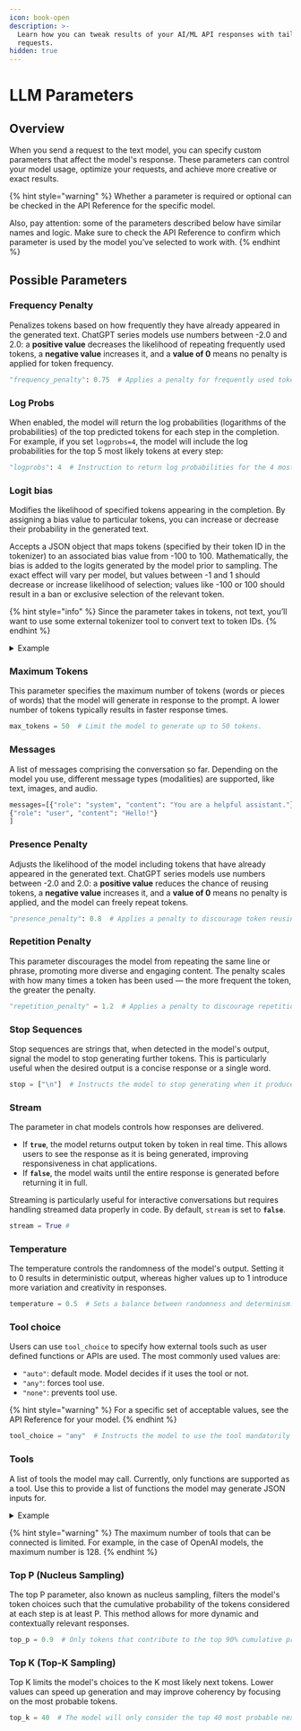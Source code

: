 ```yaml
---
icon: book-open
description: >-
  Learn how you can tweak results of your AI/ML API responses with tailored
  requests.
hidden: true
---
```


# LLM Parameters

## Overview

When you send a request to the text model, you can specify custom parameters that affect the model's response. These parameters can control your model usage, optimize your requests, and achieve more creative or exact results.

{% hint style="warning" %}
Whether a parameter is required or optional can be checked in the API Reference for the specific model.

Also, pay attention: some of the parameters described below have similar names and logic. Make sure to check the API Reference to confirm which parameter is used by the model you’ve selected to work with.
{% endhint %}

## Possible Parameters

### Frequency Penalty

Penalizes tokens based on how frequently they have already appeared in the generated text. ChatGPT series models use numbers between -2.0 and 2.0: a **positive value** decreases the likelihood of repeating frequently used tokens, a **negative value** increases it, and a **value of 0** means no penalty is applied for token frequency.

```python
"frequency_penalty": 0.75  # Applies a penalty for frequently used tokens. 
```

### Log Probs

When enabled, the model will return the log probabilities (logarithms of the probabilities) of the top predicted tokens for each step in the completion. For example, if you set `logprobs=4`, the model will include the log probabilities for the top 5 most likely tokens at every step:

```python
"logprobs": 4  # Instruction to return log probabilities for the 4 most likely tokens
```

### Logit bias

Modifies the likelihood of specified tokens appearing in the completion. By assigning a bias value to particular tokens, you can increase or decrease their probability in the generated text.

Accepts a JSON object that maps tokens (specified by their token ID in the tokenizer) to an associated bias value from -100 to 100. Mathematically, the bias is added to the logits generated by the model prior to sampling. The exact effect will vary per model, but values between -1 and 1 should decrease or increase likelihood of selection; values like -100 or 100 should result in a ban or exclusive selection of the relevant token.

{% hint style="info" %}
Since the parameter takes in tokens, not text, you’ll want to use some external tokenizer tool to convert text to token IDs.&#x20;
{% endhint %}

<details>

<summary>Example</summary>

Let's go through some example. If we call the Completions endpoint with the prompt _“Once upon a,”_ the completion is very likely going to start with _“ time”._

For example, the word _“time”_ tokenizes to the ID `2435` and the word _“ time”_ (which has a space at the start) tokenizes to the ID `640`. We can pass these through `logit_bias` with `-100` to ban them from appearing in the completion, like so:

```python
messages=[{"role": "system", "content": "You finish user's sentences."},
             "role": "user", "content": "Once upon a"} ] 
logit_bias={2435:-100, 640:-100}
```

Now, the prompt _“Once upon a”_ generates the completion _“midnight dreary, while I pondered, weak and weary.”_ Notice that the word _“time”_ is nowhere to be found, because we’ve effectively banned that token using `logit_bias`.

</details>

### Maximum Tokens

This parameter specifies the maximum number of tokens (words or pieces of words) that the model will generate in response to the prompt. A lower number of tokens typically results in faster response times.

```python
max_tokens = 50  # Limit the model to generate up to 50 tokens.
```

### Messages

A list of messages comprising the conversation so far. Depending on the model you use, different message types (modalities) are supported, like text, images, and audio.

```python
messages=[{"role": "system", "content": "You are a helpful assistant."},
{"role": "user", "content": "Hello!"}
]
```

### Presence Penalty

Adjusts the likelihood of the model including tokens that have already appeared in the generated text. ChatGPT series models use numbers between -2.0 and 2.0: a **positive value** reduces the chance of reusing tokens, a **negative value** increases it, and a **value of 0** means no penalty is applied, and the model can freely repeat tokens.

```python
"presence_penalty": 0.8  # Applies a penalty to discourage token reusing. 
```

### Repetition Penalty

This parameter discourages the model from repeating the same line or phrase, promoting more diverse and engaging content. The penalty scales with how many times a token has been used — the more frequent the token, the greater the penalty.

```python
"repetition_penalty" = 1.2  # Applies a penalty to discourage repetition.
```

### Stop Sequences

Stop sequences are strings that, when detected in the model's output, signal the model to stop generating further tokens. This is particularly useful when the desired output is a concise response or a single word.

```python
stop = ["\n"]  # Instructs the model to stop generating when it produces a newline character.
```

### Stream

The parameter in chat models controls how responses are delivered.

* If **`true`**, the model returns output token by token in real time. This allows users to see the response as it is being generated, improving responsiveness in chat applications.
* If **`false`**, the model waits until the entire response is generated before returning it in full.

Streaming is particularly useful for interactive conversations but requires handling streamed data properly in code. By default, `stream` is set to **`false`**.

```python
stream = True #
```

### Temperature

The temperature controls the randomness of the model's output. Setting it to 0 results in deterministic output, whereas higher values up to 1 introduce more variation and creativity in responses.

```python
temperature = 0.5  # Sets a balance between randomness and determinism.
```

### Tool choice

Users can use `tool_choice` to specify how external tools such as user defined functions or APIs are used. The most commonly used values ​​are:

* `"auto"`: default mode. Model decides if it uses the tool or not.
* `"any"`: forces tool use.
* `"none"`: prevents tool use.

{% hint style="warning" %}
For a specific set of acceptable values, see the API Reference for your model.
{% endhint %}

```python
tool_choice = "any"  # Instructs the model to use the tool mandatorily
```

### Tools

A list of tools the model may call. Currently, only functions are supported as a tool. Use this to provide a list of functions the model may generate JSON inputs for.&#x20;

<details>

<summary>Example</summary>

```python
  {
    "type": "function",
    "function": {
      "name": "get_current_weather",
      "description": "Get the current weather in a given location",
      "parameters": {
        "type": "object",
        "properties": {
          "location": {
            "type": "string",
            "description": "The city and state, e.g. San Francisco, CA"
          },
          "unit": {
            "type": "string",
            "enum": [
              "celsius",
              "fahrenheit"
            ]
          }
        }
      }
    }
  }
]
```

</details>

{% hint style="warning" %}
The maximum number of tools that can be connected is limited. For example, in the case of OpenAI models, the maximum number is 128.
{% endhint %}

### Top P (Nucleus Sampling)

The top P parameter, also known as nucleus sampling, filters the model's token choices such that the cumulative probability of the tokens considered at each step is at least P. This method allows for more dynamic and contextually relevant responses.

```python
top_p = 0.9  # Only tokens that contribute to the top 90% cumulative probability are considered.
```

### Top K (Top-K Sampling)

Top K limits the model's choices to the K most likely next tokens. Lower values can speed up generation and may improve coherency by focusing on the most probable tokens.

```python
top_k = 40  # The model will only consider the top 40 most probable next tokens.
```
